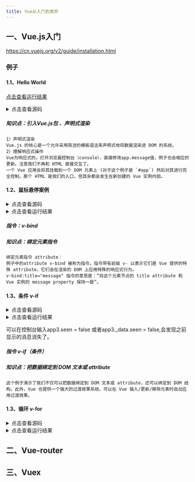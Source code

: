```yaml
---
title: Vue从入门到放弃
---
```


## 一、Vue.js入门
https://cn.vuejs.org/v2/guide/installation.html

### 例子
#### 1.1、Hello World
[点击查看运行结果](https://lixin360589712.github.io/vue_demo/helloWorld.html)

<details>
<summary>点击查看源码</summary>
```html
<!DOCTYPE html>
<html>
  <head>
    <title>My first Vue app</title>
    <!-- 文件头中引入vue.js包,根据场景不通引入下方其中一个 -->
    <!-- 开发环境版本，包含了有帮助的命令行警告 -->
    <script src="https://cdn.jsdelivr.net/npm/vue/dist/vue.js"></script>
    <!-- 生产环境版本，优化了尺寸和速度 -->
    <!-- <script src="https://cdn.jsdelivr.net/npm/vue"></script> -->
  </head>
  <body>
    <div id="app">
      {{ message }}
    </div>
    <script>
      var app = new Vue({
        el: "#app",
        data: {
          message: "Hello World!"
        }
      });
    </script>
  </body>
</html>
```
</details>

##### 知识点：引入Vue.js包 、声明式渲染
	1）声明式渲染
	Vue.js 的核心是一个允许采用简洁的模板语法来声明式地将数据渲染进 DOM 的系统。
	2）理解响应式操作
	Vue为响应式的，打开浏览器控制台（console），直接修改app.message值，例子也会相应的更新。注意我们不再和 HTML 直接交互了。
	一个 Vue 应用会将其挂载到一个 DOM 元素上 (对于这个例子是 `#app`) 然后对其进行完全控制。那个 HTML 是我们的入口，但其余都会发生在新创建的 Vue 实例内部。
#### 1.2、鼠标悬停案例
<details>
<summary>点击查看源码</summary>
```
<!DOCTYPE html>
<html>
  <head>
      <title>Vue demo hello world!</title>
      <!-- 开发环境版本，包含了有帮助的命令行警告 -->
      <script src="https://cdn.jsdelivr.net/npm/vue/dist/vue.js"></script>
      <!-- 生产环境版本，优化了尺寸和速度 -->
      <!-- <script src="https://cdn.jsdelivr.net/npm/vue"></script> -->
  </head>
  <body>
    <div id="app2">
        <span v-bind:title="message">
            鼠标悬停几秒查看此处动态绑定的提示信息
        </span>
    </div>
    <script>
    var app2 = new Vue({
      el: "#app2",
      data: {
        message: '页面加载于' + new Date().toLocaleString()
      }
    });
    </script>
  </body>
</html>
```
</details>

<details>
<summary>点击查看运行结果</summary>
<!DOCTYPE html>
<html>
  <head>
      <title>Vue demo hello world!</title>
      <!-- 开发环境版本，包含了有帮助的命令行警告 -->
      <script src="https://cdn.jsdelivr.net/npm/vue/dist/vue.js"></script>
      <!-- 生产环境版本，优化了尺寸和速度 -->
      <!-- <script src="https://cdn.jsdelivr.net/npm/vue"></script> -->
  </head>
  <body>
    <div id="app2">
        <span v-bind:title="message">
            鼠标悬停几秒查看此处动态绑定的提示信息
        </span>
    </div>
    <script>
    var app2 = new Vue({
      el: "#app2",
      data: {
        message: '页面加载于' + new Date().toLocaleString()
      }
    });
    </script>
  </body>
</html>
</details>

##### 指令：v-bind
##### 知识点：绑定元素指令
	绑定元素指令 attribute：
	例子中的attribute v-bind 被称为指令，指令带有前缀 v- 以表示它们是 Vue 提供的特殊 attribute，它们会在渲染的 DOM 上应用特殊的响应式行为。
	v-bind:title="message" 指令的意思是：“将这个元素节点的 title attribute 和 Vue 实例的 message property 保持一致”。

#### 1.3、条件 v-if
<details>
<summary>点击查看源码</summary>
```
<!DOCTYPE html>
<html>
  <head>
      <title>Vue demo hello world!</title>
      <!-- 开发环境版本，包含了有帮助的命令行警告 -->
      <script src="https://cdn.jsdelivr.net/npm/vue/dist/vue.js"></script>
      <!-- 生产环境版本，优化了尺寸和速度 -->
      <!-- <script src="https://cdn.jsdelivr.net/npm/vue"></script> -->
  </head>
  <body>
    <div id="app3">
        <p v-if="seen">现在你看到我了</p>
    </div>
    <script>
    var app3 = new Vue({
      el: "#app3",
      data: {
        seen: true
      }
    });
    </script>
  </body>
</html>
```
</details>

<details>
<summary>点击查看运行结果</summary>
<!DOCTYPE html>
<html>
  <head>
      <title>Vue demo hello world!</title>
      <!-- 开发环境版本，包含了有帮助的命令行警告 -->
      <script src="https://cdn.jsdelivr.net/npm/vue/dist/vue.js"></script>
      <!-- 生产环境版本，优化了尺寸和速度 -->
      <!-- <script src="https://cdn.jsdelivr.net/npm/vue"></script> -->
  </head>
  <body>
    <div id="app3">
        <p v-if="seen">现在你看到我了</p>
    </div>
    <script>
    var app3 = new Vue({
      el: "#app3",
      data: {
        seen: true
      }
    });
    </script>
  </body>
</html>
</details>

可以在控制台输入app3.seen = false 或者app3._data.seen = false,会发现之前显示的消息消失了。

##### 指令 v-if（条件）
##### 知识点：把数据绑定到 DOM 文本或 attribute
	这个例子演示了我们不仅可以把数据绑定到 DOM 文本或 attribute，还可以绑定到 DOM 结构。此外，Vue 也提供一个强大的过渡效果系统，可以在 Vue 插入/更新/移除元素时自动应用过渡效果。

#### 1.3、循环 v-for
<details>
<summary>点击查看源码</summary>
```html
<!DOCTYPE html>
<html>
  <head>
    <title>My first Vue app</title>
    <!-- 文件头中引入vue.js包,根据场景不通引入下方其中一个 -->
    <!-- 开发环境版本，包含了有帮助的命令行警告 -->
    <script src="https://cdn.jsdelivr.net/npm/vue/dist/vue.js"></script>
    <!-- 生产环境版本，优化了尺寸和速度 -->
    <!-- <script src="https://cdn.jsdelivr.net/npm/vue"></script> -->
  </head>
  <body>
    <div id="app-4">
      <ol>
        <li v-for="todo in todos">
          {{ todo.text }}
        </li>
      </ol>
    </div>
    <script>
      var app4 = new Vue({
        el: '#app-4',
        data: {
          todos: [
            { text: '学习 JavaScript' },
            { text: '学习 Vue' },
            { text: '整个牛项目' }
          ]
        }
      })
    </script>
  </body>
</html>
```
</details>

<details>
<summary>点击查看运行结果</summary>
<!DOCTYPE html>
<html>
  <head>
      <title>Vue demo hello world!</title>
      <!-- 开发环境版本，包含了有帮助的命令行警告 -->
      <script src="https://cdn.jsdelivr.net/npm/vue/dist/vue.js"></script>
      <!-- 生产环境版本，优化了尺寸和速度 -->
      <!-- <script src="https://cdn.jsdelivr.net/npm/vue"></script> -->
  </head>
  <body>
    <div id="app4">
      <ol>
        <li v-for="todo in todos">
          {{ todo.text }}
        </li>
      </ol>
    </div>
    <script>
      var app4 = new Vue({
        el: '#app4',
        data: {
          todos: [
            { text: '学习 JavaScript' },
            { text: '学习 Vue' },
            { text: '整个牛项目' }
          ]
        }
      })
    </script>
  </body>
</html>
</details>



## 二、Vue-router

## 三、Vuex

